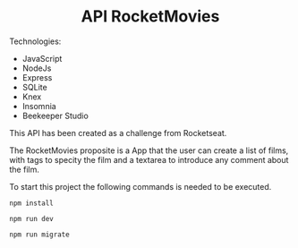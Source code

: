 <h1 align="center">API RocketMovies</h1>

Technologies:

- JavaScript
- NodeJs
- Express
- SQLite
- Knex
- Insomnia
- Beekeeper Studio

This API has been created as a challenge from Rocketseat.

The RocketMovies proposite is a App that the user can create a list of films, with tags to specity the film and a textarea to introduce any comment about the film.

To start this project the following commands is needed to be executed.

```
npm install

npm run dev

npm run migrate
```
